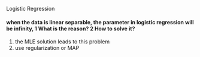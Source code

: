 Logistic Regression

#### when the data is linear separable, the parameter in logistic regression will be infinity, 1 What is the reason? 2 How to solve it?
1. the MLE solution leads to this problem
2. use regularization or MAP

